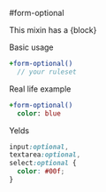 #form-optional

This mixin has a {block}

Basic usage
```sass
+form-optional()
  // your ruleset
```

Real life example
```sass
+form-optional()
  color: blue
```

Yelds
```css
input:optional,
textarea:optional,
select:optional {
  color: #00f;
}
```